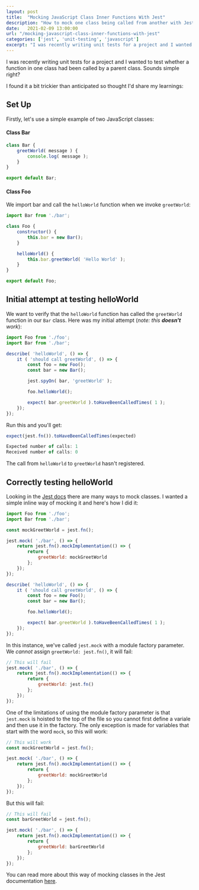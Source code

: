 ```yaml
---
layout: post
title:  "Mocking JavaScript Class Inner Functions With Jest"
description: "How to mock one class being called from another with Jest"
date:   2021-02-09 13:00:00
url: "/mocking-javascript-class-inner-functions-with-jest"
categories: ['jest', 'unit-testing', 'javascript']
excerpt: "I was recently writing unit tests for a project and I wanted to test whether a function in one class had been called by a parent class. Sounds simple right? I found it a bit trickier than anticipated so wanted to share my learnings."
---
```


I was recently writing unit tests for a project and I wanted to test whether a function in one class had been called by a parent class. Sounds simple right?

I found it a bit trickier than anticipated so thought I'd share my learnings:

## Set Up

Firstly, let's use a simple example of two JavaScript classes:

#### Class Bar

```js
class Bar {
	greetWorld( message ) {
		console.log( message );
	}
}

export default Bar;
```

#### Class Foo

We import bar and call the `helloWorld` function when we invoke `greetWorld`:

```js
import Bar from './bar';

class Foo {
	constructor() {
		this.bar = new Bar();
	}

	helloWorld() {
		this.bar.greetWorld( 'Hello World' );
	}
}

export default Foo;
```

## Initial attempt at testing helloWorld

We want to verify that the `helloWorld` function has called the `greetWorld` function in our `Bar` class. Here was my initial attempt (*note: this **doesn't** work*):

```js
import Foo from './foo';
import Bar from './bar';

describe( 'helloWorld', () => {
	it ( 'should call greetWorld', () => {
		const foo = new Foo();
		const bar = new Bar();

		jest.spyOn( bar, 'greetWorld' );

		foo.helloWorld();

		expect( bar.greetWorld ).toHaveBeenCalledTimes( 1 );
	});
});
```

Run this and you'll get:

```js
expect(jest.fn()).toHaveBeenCalledTimes(expected)

Expected number of calls: 1
Received number of calls: 0
```

The call from `helloWorld` to `greetWorld` hasn't registered.

## Correctly testing helloWorld

Looking in the [Jest docs](https://jestjs.io/docs/en/es6-class-mocks#calling-jestmockdocsenjest-objectjestmockmodulename-factory-options-with-the-module-factory-parameter) there are many ways to mock classes. I wanted a simple inline way of mocking it and here's how I did it:

```js
import Foo from './foo';
import Bar from './bar';

const mockGreetWorld = jest.fn();

jest.mock( './bar', () => {
	return jest.fn().mockImplementation(() => {
		return {
			greetWorld: mockGreetWorld
		};
	});
});

describe( 'helloWorld', () => {
	it ( 'should call greetWorld', () => {
		const foo = new Foo();
		const bar = new Bar();

		foo.helloWorld();

		expect( bar.greetWorld ).toHaveBeenCalledTimes( 1 );
	});
});
```

In this instance, we've called `jest.mock` with a module factory parameter. We *cannot* assign `greetWorld: jest.fn()`, it will fail:

```js
// This will fail
jest.mock( './bar', () => {
	return jest.fn().mockImplementation(() => {
		return {
			greetWorld: jest.fn()
		};
	});
});
```

One of the limitations of using the module factory parameter is that `jest.mock` is hoisted to the top of the file so you cannot first define a variale and then use it in the factory. The only exception is made for variables that start with the word `mock`, so this will work:

```js
// This will work
const mockGreetWorld = jest.fn();

jest.mock( './bar', () => {
	return jest.fn().mockImplementation(() => {
		return {
			greetWorld: mockGreetWorld
		};
	});
});
```

But this will fail:

```js
// This will fail
const barGreetWorld = jest.fn();

jest.mock( './bar', () => {
	return jest.fn().mockImplementation(() => {
		return {
			greetWorld: barGreetWorld
		};
	});
});
```

You can read more about this way of mocking classes in the Jest documentation [here](https://jestjs.io/docs/en/es6-class-mocks#calling-jestmockdocsenjest-objectjestmockmodulename-factory-options-with-the-module-factory-parameter).
